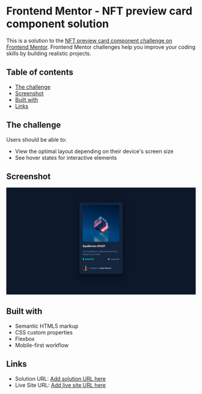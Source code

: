 # Frontend Mentor - NFT preview card component solution

This is a solution to the [NFT preview card component challenge on Frontend Mentor](https://www.frontendmentor.io/challenges/nft-preview-card-component-SbdUL_w0U). Frontend Mentor challenges help you improve your coding skills by building realistic projects. 

## Table of contents


- [The challenge](#the-challenge)
- [Screenshot](#screenshot)
- [Built with](#built-with)
- [Links](#links)

## The challenge

Users should be able to:

- View the optimal layout depending on their device's screen size
- See hover states for interactive elements

## Screenshot
![](screenshots/desktop.png)



## Built with

- Semantic HTML5 markup
- CSS custom properties
- Flexbox
- Mobile-first workflow

## Links

- Solution URL: [Add solution URL here](https://your-solution-url.com)
- Live Site URL: [Add live site URL here](https://your-live-site-url.com)